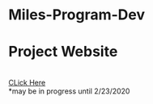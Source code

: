 # Miles-Program-Dev
# Project Website
<br>
<a href=https://zcomer4d.wixsite.com/miles-program-web>CLick Here<a />
<br>
*may be in progress until 2/23/2020
